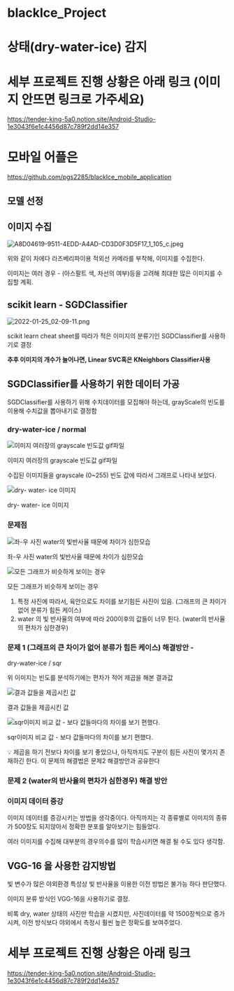 # blackIce_Project
# 상태(dry-water-ice) 감지

# 세부 프로젝트 진행 상황은 아래 링크 (이미지 안뜨면 링크로 가주세요)
https://tender-king-5a0.notion.site/Android-Studio-1e3043f6e1c4456d87c789f2dd14e357
# 모바일 어플은 
https://github.com/pgs2285/blackIce_mobile_application

## 모델 선정 

## 이미지 수집

![A8D04619-9511-4EDD-A4AD-CD3D0F3D5F17_1_105_c.jpeg](https://s3-us-west-2.amazonaws.com/secure.notion-static.com/7a494094-562c-41f7-9dd3-5ed2554a4678/A8D04619-9511-4EDD-A4AD-CD3D0F3D5F17_1_105_c.jpeg)

위와 같이 차에다 라즈베리파이용 적외선 카메라를 부착해, 이미지를 수집한다.

이미지는 여러 경우 - (아스팔트 색, 차선의 여부)등을 고려해 최대한 많은 이미지를 수집할 계획.

## scikit learn - SGDClassifier

![2022-01-25_02-09-11.png](https://s3-us-west-2.amazonaws.com/secure.notion-static.com/6cb457dd-1f1f-4855-9ca0-cf1711576cd7/2022-01-25_02-09-11.png)

scikit learn cheat sheet를 따라가 적은 이미지의 분류기인 SGDClassifier를 사용하기로 결정

**추후 이미지의 개수가 늘어나면, Linear SVC혹은 KNeighbors Classifier사용**

## SGDClassifier를 사용하기 위한 데이터 가공

SGDClassifier를 사용하기 위해 수치데이터를 모집해야 하는데, grayScale의 빈도를 이용해 수치값을 뽑아내기로 결정함

### dry-water-ice /  normal

![이미지 여러장의 grayscale 빈도값 gif파일](https://s3-us-west-2.amazonaws.com/secure.notion-static.com/8654211c-d7ae-49ba-a102-705938430071/water_dry_ice_normal.gif)

이미지 여러장의 grayscale 빈도값 gif파일

수집된 이미지들을 grayscale (0~255) 빈도 값에 따라서 그래프로 나타내 보았다.

![dry- water- ice 이미지 ](https://s3-us-west-2.amazonaws.com/secure.notion-static.com/c345711b-abc1-4fe4-8bfb-15b0588b6891/normal_img.png)

dry- water- ice 이미지 

### 문제점

![좌-우 사진 water의 빛반사율 때문에 차이가 심한모습](https://s3-us-west-2.amazonaws.com/secure.notion-static.com/c345711b-abc1-4fe4-8bfb-15b0588b6891/normal_img.png)

좌-우 사진 water의 빛반사율 때문에 차이가 심한모습

![모든 그래프가 비슷하게 보이는 경우](https://s3-us-west-2.amazonaws.com/secure.notion-static.com/f48b0cad-b751-4640-b2ed-97409418ae6c/error_list.png)

모든 그래프가 비슷하게 보이는 경우

1. 특정 사진에 따라서, 육안으로도 차이를 보기힘든 사진이 있음. (그래프의 큰 차이가 없어 분류가 힘든 케이스)
2. water 의 빛 반사율의 여부에 따라 200이후의 값들이 너무 튄다. (water의 반사율의 편차가 심한경우)

### 문제 1 (그래프의 큰 차이가 없어 분류가 힘든 케이스) 해결방안 - 
dry-water-ice / sqr

위 이미지는 빈도를 분석하기에는 편차가 적어 제곱을 해본 결과값

![결과 값들을 제곱시킨 값](https://s3-us-west-2.amazonaws.com/secure.notion-static.com/90b25c64-a984-46a0-a631-045fd749a107/water_dry_ice_Sqr.gif)

결과 값들을 제곱시킨 값

![sqr이미지 비교 값 - 보다 값들마다의 차이를 보기 편했다.](https://s3-us-west-2.amazonaws.com/secure.notion-static.com/ec5673c9-2351-48ea-acf0-cfc1155a492f/sqr_IMAGE.png)

sqr이미지 비교 값 - 보다 값들마다의 차이를 보기 편했다.

<aside>
💡 제곱을 하기 전보다 차이를 보기 좋았으나, 아직까지도 구분이 힘든 사진이 몇가지 존재하긴 한다. 이 문제의 해결법은 문제2 해결방안과 공유한다

</aside>

### 문제 2 (water의 반사율의 편차가 심한경우) 해결 방안

### 이미지 데이터 증강

이미지 데이터를 증강시키는 방법을 생각중이다. 아직까지는 각 종류별로 이미지의 종류가 500장도 되지않아서 정확한 분포를 알아보기는 힘들었다.

여러 이미지를 수집해 대부분의 경우의수를 많이 학습시키면 해결 될 수도 있다 생각함.

## VGG-16 을 사용한 감지방법

 빛 변수가 많은 야외환경 특성상 빛 반사율을 이용한 이전 방법은 불가능 하다 판단했다.

이미지 분류 방식인 VGG-16을 사용하기로 결정.

비록 dry, water 상태의 사진만 학습을 시켰지만,  사진데이터를 약 1500장씩으로 증가시켜, 이전 방식보다 야외에서 측정시 훨씬 높은 정확도를 보여주었다.

# 세부 프로젝트 진행 상황은 아래 링크
https://tender-king-5a0.notion.site/Android-Studio-1e3043f6e1c4456d87c789f2dd14e357

